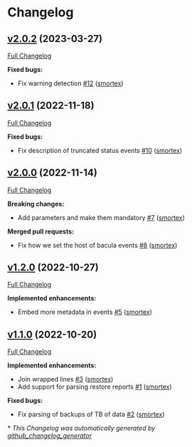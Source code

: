 # Changelog

## [v2.0.2](https://github.com/opus-codium/riemann-bacula/tree/v2.0.2) (2023-03-27)

[Full Changelog](https://github.com/opus-codium/riemann-bacula/compare/v2.0.1...v2.0.2)

**Fixed bugs:**

- Fix warning detection [\#12](https://github.com/opus-codium/riemann-bacula/pull/12) ([smortex](https://github.com/smortex))

## [v2.0.1](https://github.com/opus-codium/riemann-bacula/tree/v2.0.1) (2022-11-18)

[Full Changelog](https://github.com/opus-codium/riemann-bacula/compare/v2.0.0...v2.0.1)

**Fixed bugs:**

- Fix description of truncated status events [\#10](https://github.com/opus-codium/riemann-bacula/pull/10) ([smortex](https://github.com/smortex))

## [v2.0.0](https://github.com/opus-codium/riemann-bacula/tree/v2.0.0) (2022-11-14)

[Full Changelog](https://github.com/opus-codium/riemann-bacula/compare/v1.2.0...v2.0.0)

**Breaking changes:**

- Add parameters and make them mandatory [\#7](https://github.com/opus-codium/riemann-bacula/pull/7) ([smortex](https://github.com/smortex))

**Merged pull requests:**

- Fix how we set the host of bacula events [\#8](https://github.com/opus-codium/riemann-bacula/pull/8) ([smortex](https://github.com/smortex))

## [v1.2.0](https://github.com/opus-codium/riemann-bacula/tree/v1.2.0) (2022-10-27)

[Full Changelog](https://github.com/opus-codium/riemann-bacula/compare/v1.1.0...v1.2.0)

**Implemented enhancements:**

- Embed more metadata in events [\#5](https://github.com/opus-codium/riemann-bacula/pull/5) ([smortex](https://github.com/smortex))

## [v1.1.0](https://github.com/opus-codium/riemann-bacula/tree/v1.1.0) (2022-10-20)

[Full Changelog](https://github.com/opus-codium/riemann-bacula/compare/v1.0.0...v1.1.0)

**Implemented enhancements:**

- Join wrapped lines [\#3](https://github.com/opus-codium/riemann-bacula/pull/3) ([smortex](https://github.com/smortex))
- Add support for parsing restore reports [\#1](https://github.com/opus-codium/riemann-bacula/pull/1) ([smortex](https://github.com/smortex))

**Fixed bugs:**

- Fix parsing of backups of TB of data [\#2](https://github.com/opus-codium/riemann-bacula/pull/2) ([smortex](https://github.com/smortex))



\* *This Changelog was automatically generated by [github_changelog_generator](https://github.com/github-changelog-generator/github-changelog-generator)*
